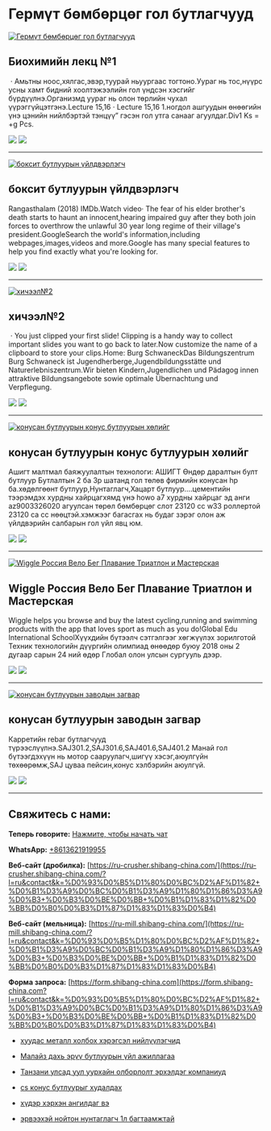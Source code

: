 # Гермүт бөмбөрцөг гол бутлагчууд

<a href="https://swt.shibang-china.com/?l=ru&img&k=%D0%93%D0%B5%D1%80%D0%BC%D2%AF%D1%82+%D0%B1%D3%A9%D0%BC%D0%B1%D3%A9%D1%80%D1%86%D3%A9%D0%B3+%D0%B3%D0%BE%D0%BB+%D0%B1%D1%83%D1%82%D0%BB%D0%B0%D0%B3%D1%87%D1%83%D1%83%D0%B4" target="_blank">![Гермүт бөмбөрцөг гол бутлагчууд](http://static.shibang-china.com/all-800x300/639.jpg)</a>

## Биохимийн лекц №1
&nbsp;&#0183;&#32;Амьтны ноос,хялгас,эвэр,туурай ньуургаас тогтоно.Уураг нь тос,нүүрс усны хамт бидний хоолтэжээлийн гол үндсэн хэсгийг бүрдүүлнэ.Организмд уураг нь олон төрлийн чухал үүрэггүйцэтгэнэ.Lecture 15,16&nbsp;&#0183;&#32;Lecture 15,16 1.ногдол ашгуудын өнөөгийн үнэ цэнийн нийлбэртэй тэнцүү” гэсэн гол утга санааг агуулдаг.Div1 Ks = +g Pcs.


<a href="https://whatsapp.shibangsoft.com/WhatsApp.php" target="_blank" title="WhatsApp">![](http://static.shibang-china.com/icon/whatsapp.png)</a> <a href="https://swt.shibang-china.com/?l=ru&icon&k=%D0%93%D0%B5%D1%80%D0%BC%D2%AF%D1%82+%D0%B1%D3%A9%D0%BC%D0%B1%D3%A9%D1%80%D1%86%D3%A9%D0%B3+%D0%B3%D0%BE%D0%BB+%D0%B1%D1%83%D1%82%D0%BB%D0%B0%D0%B3%D1%87%D1%83%D1%83%D0%B4" target="_blank">![](http://static.shibang-china.com/icon/chat-ru.png)</a>

---

<a href="https://swt.shibang-china.com/?l=ru&img&k=%D0%93%D0%B5%D1%80%D0%BC%D2%AF%D1%82+%D0%B1%D3%A9%D0%BC%D0%B1%D3%A9%D1%80%D1%86%D3%A9%D0%B3+%D0%B3%D0%BE%D0%BB+%D0%B1%D1%83%D1%82%D0%BB%D0%B0%D0%B3%D1%87%D1%83%D1%83%D0%B4" target="_blank">![боксит бутлуурын үйлдвэрлэгч](http://static.shibang-china.com/all-800x300/996.jpg)</a>

## боксит бутлуурын үйлдвэрлэгч
Rangasthalam (2018) IMDb.Watch video&#183; The fear of his elder brother's death starts to haunt an innocent,hearing impaired guy after they both join forces to overthrow the unlawful 30 year long regime of their village's president.GoogleSearch the world's information,including webpages,images,videos and more.Google has many special features to help you find exactly what you're looking for.


<a href="https://whatsapp.shibangsoft.com/WhatsApp.php" target="_blank" title="WhatsApp">![](http://static.shibang-china.com/icon/whatsapp.png)</a> <a href="https://swt.shibang-china.com/?l=ru&icon&k=%D0%93%D0%B5%D1%80%D0%BC%D2%AF%D1%82+%D0%B1%D3%A9%D0%BC%D0%B1%D3%A9%D1%80%D1%86%D3%A9%D0%B3+%D0%B3%D0%BE%D0%BB+%D0%B1%D1%83%D1%82%D0%BB%D0%B0%D0%B3%D1%87%D1%83%D1%83%D0%B4" target="_blank">![](http://static.shibang-china.com/icon/chat-ru.png)</a>

---

<a href="https://swt.shibang-china.com/?l=ru&img&k=%D0%93%D0%B5%D1%80%D0%BC%D2%AF%D1%82+%D0%B1%D3%A9%D0%BC%D0%B1%D3%A9%D1%80%D1%86%D3%A9%D0%B3+%D0%B3%D0%BE%D0%BB+%D0%B1%D1%83%D1%82%D0%BB%D0%B0%D0%B3%D1%87%D1%83%D1%83%D0%B4" target="_blank">![хичээл№2](http://static.shibang-china.com/all-800x300/894.jpg)</a>

## хичээл№2
&nbsp;&#0183;&#32;You just clipped your first slide! Clipping is a handy way to collect important slides you want to go back to later.Now customize the name of a clipboard to store your clips.Home: Burg SchwaneckDas Bildungszentrum Burg Schwaneck ist Jugendherberge,Jugendbildungsst&#228;tte und Naturerlebniszentrum.Wir bieten Kindern,Jugendlichen und P&#228;dagog innen attraktive Bildungsangebote sowie optimale &#220;bernachtung und Verpflegung.


<a href="https://whatsapp.shibangsoft.com/WhatsApp.php" target="_blank" title="WhatsApp">![](http://static.shibang-china.com/icon/whatsapp.png)</a> <a href="https://swt.shibang-china.com/?l=ru&icon&k=%D0%93%D0%B5%D1%80%D0%BC%D2%AF%D1%82+%D0%B1%D3%A9%D0%BC%D0%B1%D3%A9%D1%80%D1%86%D3%A9%D0%B3+%D0%B3%D0%BE%D0%BB+%D0%B1%D1%83%D1%82%D0%BB%D0%B0%D0%B3%D1%87%D1%83%D1%83%D0%B4" target="_blank">![](http://static.shibang-china.com/icon/chat-ru.png)</a>

---

<a href="https://swt.shibang-china.com/?l=ru&img&k=%D0%93%D0%B5%D1%80%D0%BC%D2%AF%D1%82+%D0%B1%D3%A9%D0%BC%D0%B1%D3%A9%D1%80%D1%86%D3%A9%D0%B3+%D0%B3%D0%BE%D0%BB+%D0%B1%D1%83%D1%82%D0%BB%D0%B0%D0%B3%D1%87%D1%83%D1%83%D0%B4" target="_blank">![конусан бутлуурын конус бутлуурын хөлийг](http://static.shibang-china.com/all-800x300/957.jpg)</a>

## конусан бутлуурын конус бутлуурын хөлийг
Ашигт малтмал баяжуулалтын технологи: АШИГТ Өндөр даралтын булт бутлуур Бутлалтын 2 ба 3р шатанд гол төлөв фирмийн конусан hp ба.хөдөлгөөнт бутлуур,Нунтаглагч,Хацарт бутлуур.…цементийн тээрэмдэх хурдны хайрцагхямд үнэ howo a7 хурдны хайрцаг эд анги az9003326020 агуулсан төрөл бөмбөрцөг слот 23120 cc w33 роллертой 23120 ca cc нөөцтэй.хэмжээг багасгах нь будаг зэрэг олон аж үйлдвэрийн салбарын гол үйл явц юм.


<a href="https://whatsapp.shibangsoft.com/WhatsApp.php" target="_blank" title="WhatsApp">![](http://static.shibang-china.com/icon/whatsapp.png)</a> <a href="https://swt.shibang-china.com/?l=ru&icon&k=%D0%93%D0%B5%D1%80%D0%BC%D2%AF%D1%82+%D0%B1%D3%A9%D0%BC%D0%B1%D3%A9%D1%80%D1%86%D3%A9%D0%B3+%D0%B3%D0%BE%D0%BB+%D0%B1%D1%83%D1%82%D0%BB%D0%B0%D0%B3%D1%87%D1%83%D1%83%D0%B4" target="_blank">![](http://static.shibang-china.com/icon/chat-ru.png)</a>

---

<a href="https://swt.shibang-china.com/?l=ru&img&k=%D0%93%D0%B5%D1%80%D0%BC%D2%AF%D1%82+%D0%B1%D3%A9%D0%BC%D0%B1%D3%A9%D1%80%D1%86%D3%A9%D0%B3+%D0%B3%D0%BE%D0%BB+%D0%B1%D1%83%D1%82%D0%BB%D0%B0%D0%B3%D1%87%D1%83%D1%83%D0%B4" target="_blank">![Wiggle Россия Вело Бег Плавание Триатлон и Мастерская](http://static.shibang-china.com/all-800x300/98.jpg)</a>

## Wiggle Россия Вело Бег Плавание Триатлон и Мастерская
Wiggle helps you browse and buy the latest cycling,running and swimming products with the app that loves sport as much as you do!Global Edu International SchoolХүүхдийн бүтээлч сэтгэлгээг хөгжүүлэх зорилготой Техник технологийн дүүргийн олимпиад өнөөдөр буюу 2018 оны 2 дугаар сарын 24 ний өдөр Глобал олон улсын сургууль дээр.


<a href="https://whatsapp.shibangsoft.com/WhatsApp.php" target="_blank" title="WhatsApp">![](http://static.shibang-china.com/icon/whatsapp.png)</a> <a href="https://swt.shibang-china.com/?l=ru&icon&k=%D0%93%D0%B5%D1%80%D0%BC%D2%AF%D1%82+%D0%B1%D3%A9%D0%BC%D0%B1%D3%A9%D1%80%D1%86%D3%A9%D0%B3+%D0%B3%D0%BE%D0%BB+%D0%B1%D1%83%D1%82%D0%BB%D0%B0%D0%B3%D1%87%D1%83%D1%83%D0%B4" target="_blank">![](http://static.shibang-china.com/icon/chat-ru.png)</a>

---

<a href="https://swt.shibang-china.com/?l=ru&img&k=%D0%93%D0%B5%D1%80%D0%BC%D2%AF%D1%82+%D0%B1%D3%A9%D0%BC%D0%B1%D3%A9%D1%80%D1%86%D3%A9%D0%B3+%D0%B3%D0%BE%D0%BB+%D0%B1%D1%83%D1%82%D0%BB%D0%B0%D0%B3%D1%87%D1%83%D1%83%D0%B4" target="_blank">![конусан бутлуурын заводын загвар](http://static.shibang-china.com/all-800x300/390.jpg)</a>

## конусан бутлуурын заводын загвар
Карретийн rebar бутлагчууд түрээслүүлнэ.SAJ301.2,SAJ301.6,SAJ401.6,SAJ401.2 Манай гол бүтээгдэхүүн нь мотор сааруулагч,шигүү хэсэг,аюулгүйн төхөөрөмж,SAJ цуваа пейсин,конус хэлбэрийн аюулгүй.

<a href="https://whatsapp.shibangsoft.com/WhatsApp.php" target="_blank" title="WhatsApp">![](http://static.shibang-china.com/icon/whatsapp.png)</a> <a href="https://swt.shibang-china.com/?l=ru&icon&k=%D0%93%D0%B5%D1%80%D0%BC%D2%AF%D1%82+%D0%B1%D3%A9%D0%BC%D0%B1%D3%A9%D1%80%D1%86%D3%A9%D0%B3+%D0%B3%D0%BE%D0%BB+%D0%B1%D1%83%D1%82%D0%BB%D0%B0%D0%B3%D1%87%D1%83%D1%83%D0%B4" target="_blank">![](http://static.shibang-china.com/icon/chat-ru.png)</a>

---
## Свяжитесь с нами:

**Теперь говорите:** [Нажмите, чтобы начать чат](https://swt.shibang-china.com?l=ru&contact&k=%D0%93%D0%B5%D1%80%D0%BC%D2%AF%D1%82+%D0%B1%D3%A9%D0%BC%D0%B1%D3%A9%D1%80%D1%86%D3%A9%D0%B3+%D0%B3%D0%BE%D0%BB+%D0%B1%D1%83%D1%82%D0%BB%D0%B0%D0%B3%D1%87%D1%83%D1%83%D0%B4)

**WhatsApp:**  [+8613621919955](https://whatsapp.shibangsoft.com/WhatsApp.php)

**Веб-сайт (дробилка):** [https://ru-crusher.shibang-china.com/](https://ru-crusher.shibang-china.com/?l=ru&contact&k=%D0%93%D0%B5%D1%80%D0%BC%D2%AF%D1%82+%D0%B1%D3%A9%D0%BC%D0%B1%D3%A9%D1%80%D1%86%D3%A9%D0%B3+%D0%B3%D0%BE%D0%BB+%D0%B1%D1%83%D1%82%D0%BB%D0%B0%D0%B3%D1%87%D1%83%D1%83%D0%B4)

**Веб-сайт (мельница):** [https://ru-mill.shibang-china.com/](https://ru-mill.shibang-china.com/?l=ru&contact&k=%D0%93%D0%B5%D1%80%D0%BC%D2%AF%D1%82+%D0%B1%D3%A9%D0%BC%D0%B1%D3%A9%D1%80%D1%86%D3%A9%D0%B3+%D0%B3%D0%BE%D0%BB+%D0%B1%D1%83%D1%82%D0%BB%D0%B0%D0%B3%D1%87%D1%83%D1%83%D0%B4)

**Форма запроса:** [https://form.shibang-china.com](https://form.shibang-china.com?l=ru&contact&k=%D0%93%D0%B5%D1%80%D0%BC%D2%AF%D1%82+%D0%B1%D3%A9%D0%BC%D0%B1%D3%A9%D1%80%D1%86%D3%A9%D0%B3+%D0%B3%D0%BE%D0%BB+%D0%B1%D1%83%D1%82%D0%BB%D0%B0%D0%B3%D1%87%D1%83%D1%83%D0%B4)

* [хуудас металл холбох хэрэгсэл нийлүүлэгчид](../129/%D1%85%D1%83%D1%83%D0%B4%D0%B0%D1%81%20%D0%BC%D0%B5%D1%82%D0%B0%D0%BB%D0%BB%20%D1%85%D0%BE%D0%BB%D0%B1%D0%BE%D1%85%20%D1%85%D1%8D%D1%80%D1%8D%D0%B3%D1%81%D1%8D%D0%BB%20%D0%BD%D0%B8%D0%B9%D0%BB%D2%AF%D2%AF%D0%BB%D1%8D%D0%B3%D1%87%D0%B8%D0%B4.md)

* [Малайз дахь эрүү бутлуурын үйл ажиллагаа](../127/%D0%9C%D0%B0%D0%BB%D0%B0%D0%B9%D0%B7%20%D0%B4%D0%B0%D1%85%D1%8C%20%D1%8D%D1%80%D2%AF%D2%AF%20%D0%B1%D1%83%D1%82%D0%BB%D1%83%D1%83%D1%80%D1%8B%D0%BD%20%D2%AF%D0%B9%D0%BB%20%D0%B0%D0%B6%D0%B8%D0%BB%D0%BB%D0%B0%D0%B3%D0%B0%D0%B0.md)

* [Танзани улсад уул уурхайн олборлолт эрхэлдэг компаниуд](../126/%D0%A2%D0%B0%D0%BD%D0%B7%D0%B0%D0%BD%D0%B8%20%D1%83%D0%BB%D1%81%D0%B0%D0%B4%20%D1%83%D1%83%D0%BB%20%D1%83%D1%83%D1%80%D1%85%D0%B0%D0%B9%D0%BD%20%D0%BE%D0%BB%D0%B1%D0%BE%D1%80%D0%BB%D0%BE%D0%BB%D1%82%20%D1%8D%D1%80%D1%85%D1%8D%D0%BB%D0%B4%D1%8D%D0%B3%20%D0%BA%D0%BE%D0%BC%D0%BF%D0%B0%D0%BD%D0%B8%D1%83%D0%B4.md)

* [cs конус бутлуурыг худалдах](../130/cs%20%D0%BA%D0%BE%D0%BD%D1%83%D1%81%20%D0%B1%D1%83%D1%82%D0%BB%D1%83%D1%83%D1%80%D1%8B%D0%B3%20%D1%85%D1%83%D0%B4%D0%B0%D0%BB%D0%B4%D0%B0%D1%85.md)

* [хүдэр хэрхэн ангилдаг вэ](../127/%D1%85%D2%AF%D0%B4%D1%8D%D1%80%20%D1%85%D1%8D%D1%80%D1%85%D1%8D%D0%BD%20%D0%B0%D0%BD%D0%B3%D0%B8%D0%BB%D0%B4%D0%B0%D0%B3%20%D0%B2%D1%8D.md)

* [эрвээхэй нойтон нунтаглагч 1л багтаамжтай](../128/%D1%8D%D1%80%D0%B2%D1%8D%D1%8D%D1%85%D1%8D%D0%B9%20%D0%BD%D0%BE%D0%B9%D1%82%D0%BE%D0%BD%20%D0%BD%D1%83%D0%BD%D1%82%D0%B0%D0%B3%D0%BB%D0%B0%D0%B3%D1%87%201%D0%BB%20%D0%B1%D0%B0%D0%B3%D1%82%D0%B0%D0%B0%D0%BC%D0%B6%D1%82%D0%B0%D0%B9.md)